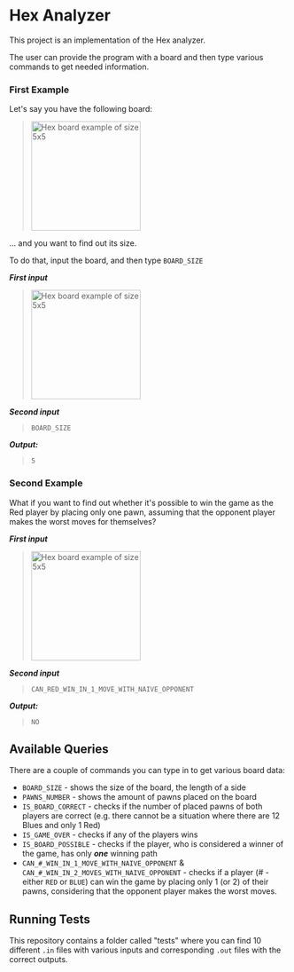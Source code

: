 
# Hex Analyzer

This project is an implementation of the Hex analyzer. 

The user can provide the program with a board and then type various commands to get needed information.

### First Example

Let's say you have the following board:

> <img width="197" alt="Hex board example of size 5x5" src="https://github.com/taryesz/hex-game/assets/106448156/a3c8811f-1fc6-4065-acf0-b9fec174fa25">

... and you want to find out its size.

To do that, input the board, and then type `BOARD_SIZE`

_**First input**_

> <img width="197" alt="Hex board example of size 5x5" src="https://github.com/taryesz/hex-game/assets/106448156/a3c8811f-1fc6-4065-acf0-b9fec174fa25">

_**Second input**_

> `BOARD_SIZE`

_**Output:**_

> `5`

### Second Example

What if you want to find out whether it's possible to win the game as the Red player by placing only one pawn, assuming that the opponent player makes the worst moves for themselves?

_**First input**_

> <img width="197" alt="Hex board example of size 5x5" src="https://github.com/taryesz/hex-game/assets/106448156/a3c8811f-1fc6-4065-acf0-b9fec174fa25">

_**Second input**_

> `CAN_RED_WIN_IN_1_MOVE_WITH_NAIVE_OPPONENT`

_**Output:**_

> `NO`

## Available Queries

There are a couple of commands you can type in to get various board data:

- `BOARD_SIZE` - shows the size of the board, the length of a side
- `PAWNS_NUMBER` - shows the amount of pawns placed on the board
- `IS_BOARD_CORRECT` - checks if the number of placed pawns of both players are correct (e.g. there cannot be a situation where there are 12 Blues and only 1 Red)
- `IS_GAME_OVER` - checks if any of the players wins
- `IS_BOARD_POSSIBLE` - checks if the player, who is considered a winner of the game, has only _**one**_ winning path
- `CAN_#_WIN_IN_1_MOVE_WITH_NAIVE_OPPONENT` & `CAN_#_WIN_IN_2_MOVES_WITH_NAIVE_OPPONENT` - checks if a player (# - either `RED` or `BLUE`) can win the game by placing only 1 (or 2) of their pawns, considering that the opponent player makes the worst moves.

## Running Tests

This repository contains a folder called "tests" where you can find 10 different `.in` files with various inputs and corresponding `.out` files with the correct outputs.